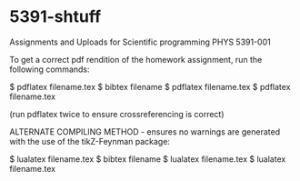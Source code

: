 # 5391-shtuff
Assignments and Uploads for Scientific programming PHYS 5391-001

To get a correct pdf rendition of the homework assignment, run the following commands:

$ pdflatex filename.tex
$ bibtex filename
$ pdflatex filename.tex
$ pdflatex filename.tex

(run pdflatex twice to ensure crossreferencing is correct)

ALTERNATE COMPILING METHOD - ensures no warnings are generated with the use of the tikZ-Feynman package:

$ lualatex filename.tex
$ bibtex filename
$ lualatex filename.tex
$ lualatex filename.tex